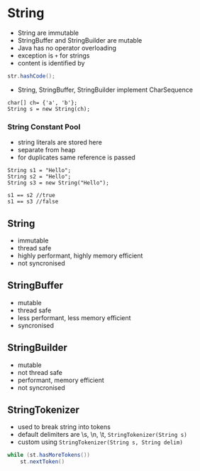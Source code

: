 # String

-   String are immutable
-   StringBuffer and StringBuilder are mutable
-   Java has no operator overloading
-   exception is `+` for strings
-   content is identified by

```java
str.hashCode();
```

-   String, StringBuffer, StringBuilder implement CharSequence

```
char[] ch= {'a', 'b'};
String s = new String(ch);
```

### String Constant Pool

-   string literals are stored here
-   separate from heap
-   for duplicates same reference is passed

```
String s1 = "Hello";
String s2 = "Hello";
String s3 = new String("Hello");

s1 == s2 //true
s1 == s3 //false
```

## String

-   immutable
-   thread safe
-   highly performant, highly memory efficient
-   not syncronised

## StringBuffer

-   mutable
-   thread safe
-   less performant, less memory efficient
-   syncronised

## StringBuilder

-   mutable
-   not thread safe
-   performant, memory efficient
-   not syncronised

## StringTokenizer

- used to break string into tokens
- default delimiters are \s, \n, \t, `StringTokenizer(String s)`
- custom using `StringTokenizer(String s, String delim)`

```java
while (st.hasMoreTokens())
    st.nextToken()
```
